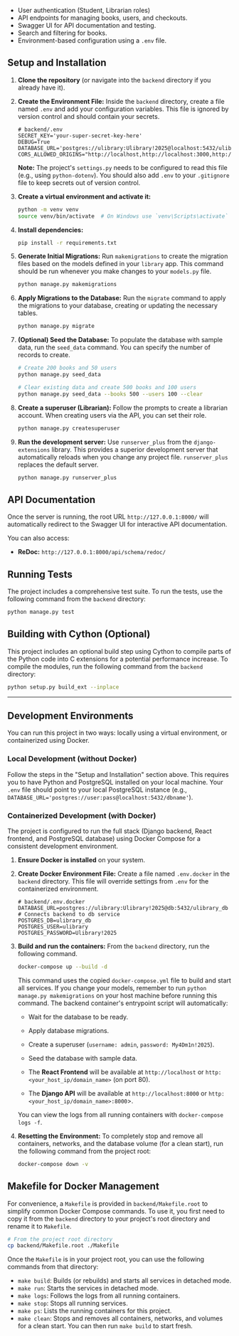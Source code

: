 - User authentication (Student, Librarian roles)
- API endpoints for managing books, users, and checkouts.
- Swagger UI for API documentation and testing.
- Search and filtering for books.
- Environment-based configuration using a `.env` file.

## Setup and Installation

1.  **Clone the repository** (or navigate into the `backend` directory if you already have it).

2.  **Create the Environment File:**
    Inside the `backend` directory, create a file named `.env` and add your configuration variables. This file is ignored by version control and should contain your secrets.
    ```.env
    # backend/.env
    SECRET_KEY='your-super-secret-key-here'
    DEBUG=True
    DATABASE_URL='postgres://ulibrary:Ulibrary!2025@localhost:5432/ulibrary_db'
    CORS_ALLOWED_ORIGINS="http://localhost,http://localhost:3000,http://127.0.0.1:3000"
    ```
    **Note:** The project's `settings.py` needs to be configured to read this file (e.g., using `python-dotenv`). You should also add `.env` to your `.gitignore` file to keep secrets out of version control.

3.  **Create a virtual environment and activate it:**
    ```bash
    python -m venv venv
    source venv/bin/activate  # On Windows use `venv\Scripts\activate`
    ```

4.  **Install dependencies:**
    ```bash
    pip install -r requirements.txt
    ```

5.  **Generate Initial Migrations:**
    Run `makemigrations` to create the migration files based on the models defined in your `library` app. This command should be run whenever you make changes to your `models.py` file.
    ```bash
    python manage.py makemigrations
    ```

6.  **Apply Migrations to the Database:**
    Run the `migrate` command to apply the migrations to your database, creating or updating the necessary tables.
    ```bash
    python manage.py migrate
    ```

8.  **(Optional) Seed the Database:**
    To populate the database with sample data, run the `seed_data` command. You can specify the number of records to create.
    ```bash
    # Create 200 books and 50 users
    python manage.py seed_data

    # Clear existing data and create 500 books and 100 users
    python manage.py seed_data --books 500 --users 100 --clear
    ```

7.  **Create a superuser (Librarian):**
    Follow the prompts to create a librarian account. When creating users via the API, you can set their role.
    ```bash
    python manage.py createsuperuser
    ```

8.  **Run the development server:**
    Use `runserver_plus` from the `django-extensions` library. This provides a superior development server that automatically reloads when you change any project file.
    `runserver_plus` replaces the default server.
    ```bash
    python manage.py runserver_plus
    ```

## API Documentation

Once the server is running, the root URL `http://127.0.0.1:8000/` will automatically redirect to the Swagger UI for interactive API documentation.

You can also access:
- **ReDoc:** `http://127.0.0.1:8000/api/schema/redoc/`

## Running Tests

The project includes a comprehensive test suite. To run the tests, use the following command from the `backend` directory:
```bash
python manage.py test
```

## Building with Cython (Optional)

This project includes an optional build step using Cython to compile parts of the Python code into C extensions for a potential performance increase. To compile the modules, run the following command from the `backend` directory:
```bash
python setup.py build_ext --inplace
```
---

## Development Environments

You can run this project in two ways: locally using a virtual environment, or containerized using Docker.

### Local Development (without Docker)

Follow the steps in the "Setup and Installation" section above. This requires you to have Python and PostgreSQL installed on your local machine. Your `.env` file should point to your local PostgreSQL instance (e.g., `DATABASE_URL='postgres://user:pass@localhost:5432/dbname'`).

### Containerized Development (with Docker)

The project is configured to run the full stack (Django backend, React frontend, and PostgreSQL database) using Docker Compose for a consistent development environment.

1.  **Ensure Docker is installed** on your system.
2.  **Create Docker Environment File:** Create a file named `.env.docker` in the `backend` directory. This file will override settings from `.env` for the containerized environment.
    ```.env
    # backend/.env.docker
    DATABASE_URL=postgres://ulibrary:Ulibrary!2025@db:5432/ulibrary_db # Connects backend to db service
    POSTGRES_DB=ulibrary_db
    POSTGRES_USER=ulibrary
    POSTGRES_PASSWORD=Ulibrary!2025
    ```
3.  **Build and run the containers:** From the `backend` directory, run the following command.
    ```bash
    docker-compose up --build -d
    ```
    This command uses the copied `docker-compose.yml` file to build and start all services. If you change your models, remember to run `python manage.py makemigrations` on your host machine before running this command. The backend container's entrypoint script will automatically:
    - Wait for the database to be ready.
    - Apply database migrations.
    - Create a superuser (`username: admin`, `password: My4Dm1n!2025`).
    - Seed the database with sample data.

    - The **React Frontend** will be available at `http://localhost` or `http:<your_host_ip/domain_name>` (on port 80).
    - The **Django API** will be available at `http://localhost:8000` or `http:<your_host_ip/domain_name>:8000`>.

    You can view the logs from all running containers with `docker-compose logs -f`.

4.  **Resetting the Environment:**
    To completely stop and remove all containers, networks, and the database volume (for a clean start), run the following command from the project root:
    ```bash
    docker-compose down -v
    ```

## Makefile for Docker Management

For convenience, a `Makefile` is provided in `backend/Makefile.root` to simplify common Docker Compose commands. To use it, you first need to copy it from the `backend` directory to your project's root directory and rename it to `Makefile`.

```bash
# From the project root directory
cp backend/Makefile.root ./Makefile
```

Once the `Makefile` is in your project root, you can use the following commands from that directory:

-   `make build`: Builds (or rebuilds) and starts all services in detached mode.
-   `make run`: Starts the services in detached mode.
-   `make logs`: Follows the logs from all running containers.
-   `make stop`: Stops all running services.
-   `make ps`: Lists the running containers for this project.
-   `make clean`: Stops and removes all containers, networks, and volumes for a clean start.
    You can then run `make build` to start fresh.